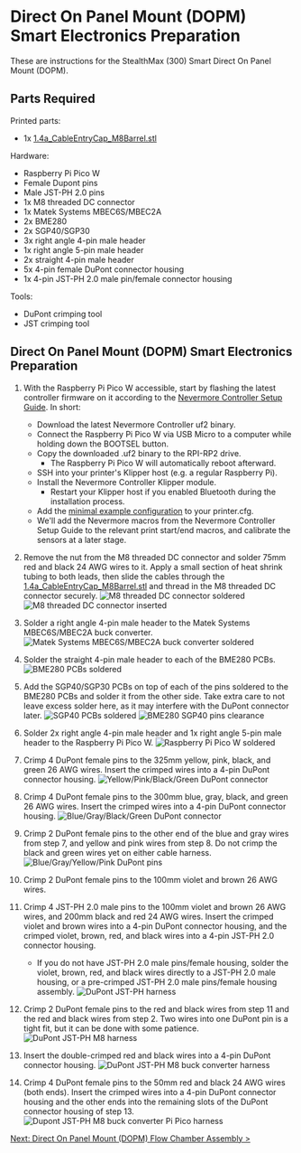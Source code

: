 # Direct On Panel Mount (DOPM) Smart Electronics Preparation

These are instructions for the StealthMax (300) Smart Direct On Panel Mount (DOPM).

## Parts Required

Printed parts:
- 1x [1.4a_CableEntryCap_M8Barrel.stl](/STLs/1_FlowChamber/1.4a_CableEntryCap_M8Barrel.stl)

Hardware:
- Raspberry Pi Pico W
- Female Dupont pins
- Male JST-PH 2.0 pins
- 1x M8 threaded DC connector
- 1x Matek Systems MBEC6S/MBEC2A
- 2x BME280
- 2x SGP40/SGP30
- 3x right angle 4-pin male header
- 1x right angle 5-pin male header
- 2x straight 4-pin male header
- 5x 4-pin female DuPont connector housing
- 1x 4-pin JST-PH 2.0 male pin/female connector housing

Tools:
- DuPont crimping tool
- JST crimping tool

## Direct On Panel Mount (DOPM) Smart Electronics Preparation

1. With the Raspberry Pi Pico W accessible, start by flashing the latest controller firmware on it according to the [Nevermore Controller Setup Guide](https://github.com/SanaaHamel/nevermore-controller#guide-setup). In short:
   - Download the latest Nevermore Controller uf2 binary.
   - Connect the Raspberry Pi Pico W via USB Micro to a computer while holding down the BOOTSEL button.
   - Copy the downloaded .uf2 binary to the RPI-RP2 drive.
     - The Raspberry Pi Pico W will automatically reboot afterward.
   - SSH into your printer's Klipper host (e.g. a regular Raspberry Pi).
   - Install the Nevermore Controller Klipper module.
     - Restart your Klipper host if you enabled Bluetooth during the installation process.
   - Add the [minimal example configuration](https://github.com/SanaaHamel/nevermore-controller#klipper-config-minimal) to your printer.cfg.
   - We'll add the Nevermore macros from the Nevermore Controller Setup Guide to the relevant print start/end macros, and calibrate the sensors at a later stage.

2. Remove the nut from the M8 threaded DC connector and solder 75mm red and black 24 AWG wires to it. Apply a small section of heat shrink tubing to both leads, then slide the cables through the [1.4a_CableEntryCap_M8Barrel.stl](/STLs/1_FlowChamber/1.4a_CableEntryCap_M8Barrel.stl) and thread in the M8 threaded DC connector securely.
![M8 threaded DC connector soldered](/assets/docs/DOPM/dopm_electronics_m8_dc_soldered.png)
![M8 threaded DC connector inserted](/assets/docs/DOPM/dopm_electronics_m8_dc_inserted.png)

3. Solder a right angle 4-pin male header to the Matek Systems MBEC6S/MBEC2A buck converter.
![Matek Systems MBEC6S/MBEC2A buck converter soldered](/assets/docs/DOPM/dopm_electronics_buck_converter_soldered.png)

4. Solder the straight 4-pin male header to each of the BME280 PCBs.
![BME280 PCBs soldered](/assets/docs/DOPM/dopm_electronics_bme280_soldered.png)

5. Add the SGP40/SGP30 PCBs on top of each of the pins soldered to the BME280 PCBs and solder it from the other side. Take extra care to not leave excess solder here, as it may interfere with the DuPont connector later.
![SGP40 PCBs soldered](/assets/docs/DOPM/dopm_electronics_sgp40_soldered.png)
![BME280 SGP40 pins clearance](/assets/docs/DOPM/dopm_electronics_bme_280_sgp40_clearance.png)

6. Solder 2x right angle 4-pin male header and 1x right angle 5-pin male header to the Raspberry Pi Pico W.
![Raspberry Pi Pico W soldered](/assets/docs/DOPM/dopm_electronics_pi_pico_soldered.png)

7. Crimp 4 DuPont female pins to the 325mm yellow, pink, black, and green 26 AWG wires. Insert the crimped wires into a 4-pin DuPont connector housing.
![Yellow/Pink/Black/Green DuPont connector](/assets/docs/DOPM/dopm_electronics_ypbg_dupont.png)

8. Crimp 4 DuPont female pins to the 300mm blue, gray, black, and green 26 AWG wires. Insert the crimped wires into a 4-pin DuPont connector housing.
![Blue/Gray/Black/Green DuPont connector](/assets/docs/DOPM/dopm_electronics_bgbg_dupont.png)

9. Crimp 2 DuPont female pins to the other end of the blue and gray wires from step 7, and yellow and pink wires from step 8. Do not crimp the black and green wires yet on either cable harness.
![Blue/Gray/Yellow/Pink DuPont pins](/assets/docs/DOPM/dopm_electronics_bgyp_dupont.png)

10. Crimp 2 DuPont female pins to the 100mm violet and brown 26 AWG wires.
11. Crimp 4 JST-PH 2.0 male pins to the 100mm violet and brown 26 AWG wires, and 200mm black and red 24 AWG wires. Insert the crimped violet and brown wires into a 4-pin DuPont connector housing, and the crimped violet, brown, red, and black wires into a 4-pin JST-PH 2.0 connector housing. 
    - If you do not have JST-PH 2.0 male pins/female housing, solder the violet, brown, red, and black wires directly to a JST-PH 2.0 male housing, or a pre-crimped JST-PH 2.0 male pins/female housing assembly.
![DuPont JST-PH harness](/assets/docs/DOPM/dopm_electronics_dupont_jst.png)

12. Crimp 2 DuPont female pins to the red and black wires from step 11 and the red and black wires from step 2. Two wires into one DuPont pin is a tight fit, but it can be done with some patience.
![DuPont JST-PH M8 harness](/assets/docs/DOPM/dopm_electronics_dupont_jst_m8.png)

13. Insert the double-crimped red and black wires into a 4-pin DuPont connector housing.
![DuPont JST-PH M8 buck converter harness](/assets/docs/DOPM/dopm_electronics_dupont_jst_m8_buck.png)
    
14. Crimp 4 DuPont female pins to the 50mm red and black 24 AWG wires (both ends). Insert the crimped wires into a 4-pin DuPont connector housing and the other ends into the remaining slots of the DuPont connector housing of step 13. 
![Dupont JST-PH M8 buck converter Pi Pico harness](/assets/docs/DOPM/dopm_electronics_dupont_jst_m8_buck_pico.png)

[Next: Direct On Panel Mount (DOPM) Flow Chamber Assembly >](DOPM_Flow_Chamber_Assembly.md)